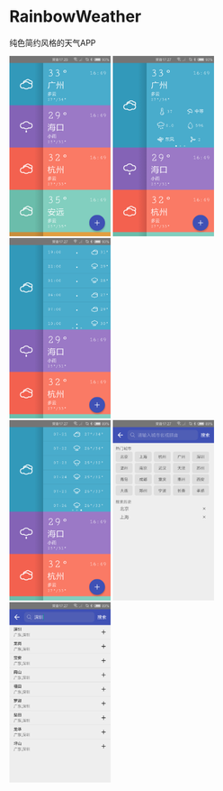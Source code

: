 # RainbowWeather
纯色简约风格的天气APP

<div align="left">
  <img width="180" height="320" src="./screenshot/Screenshot_2018-07-21-17-26-54.png"/>
  <img width="180" height="320" src="./screenshot/Screenshot_2018-07-21-17-27-00.png"/>
  <img width="180" height="320" src="./screenshot/Screenshot_2018-07-21-17-27-04.png"/>
</div>
<div>
  <img width="180" height="320" src="./screenshot/Screenshot_2018-07-21-17-27-20.png"/>
  <img width="180" height="320" src="./screenshot/Screenshot_2018-07-21-17-27-46.png"/>
  <img width="180" height="320" src="./screenshot/Screenshot_2018-07-21-17-27-54.png"/>
</div>
